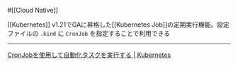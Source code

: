 #[[Cloud Native]]

[[Kubernetes]] v1.21でGAに昇格した[[Kubernetes Job]]の定期実行機能。設定ファイルの `.kind` に `CronJob` を指定することで利用できる

---
[CronJobを使用して自動化タスクを実行する | Kubernetes](https://kubernetes.io/ja/docs/tasks/job/automated-tasks-with-cron-jobs/)